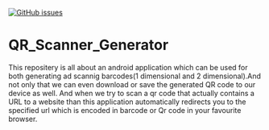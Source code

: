 [![GitHub issues](https://img.shields.io/github/issues/Rajchary/QR_Scanner_Generator)](https://github.com/Rajchary/QR_Scanner_Generator/issues)  

# QR_Scanner_Generator

This repositery is all about an android application which can be used for both generating ad scannig barcodes(1 dimensional and 2 dimensional).And not only that we can even download or save the generated QR code to our device as well. And when we try to scan a qr code that actually contains a URL to a website than this application automatically redirects you to the specified url which is encoded in barcode or Qr code in your favourite browser.
